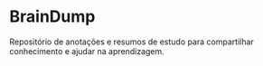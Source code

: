 # BrainDump
Repositório de anotações e resumos de estudo para compartilhar conhecimento e ajudar na aprendizagem.
